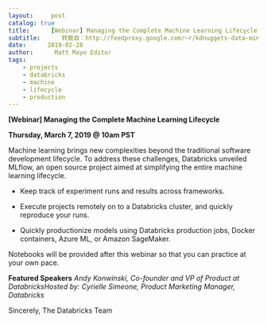 ```yaml
---
layout:     post
catalog: true
title:      [Webinar] Managing the Complete Machine Learning Lifecycle
subtitle:      转载自：http://feedproxy.google.com/~r/kdnuggets-data-mining-analytics/~3/L62HsTHdfx0/databricks-webinar-managing-complete-machine-learning-lifecycle.html
date:      2019-02-28
author:      Matt Mayo Editor
tags:
    - projects
    - databricks
    - machine
    - lifecycle
    - production
---
```



**[Webinar] Managing the Complete Machine Learning Lifecycle**



**Thursday, March 7, 2019 @ 10am PST**






Machine learning brings new complexities beyond the traditional software development lifecycle. To address these challenges, Databricks unveiled MLflow, an open source project aimed at simplifying the entire machine learning lifecycle. 
 







- Keep track of experiment runs and results across frameworks.

- Execute projects remotely on to a Databricks cluster, and quickly reproduce your runs.

- Quickly productionize models using Databricks production jobs, Docker containers, Azure ML, or Amazon SageMaker.






Notebooks will be provided after this webinar so that you can practice at your own pace.
 





**Featured Speakers**
*Andy Konwinski, Co-founder and VP of Product at DatabricksHosted by: Cyrielle Simeone, Product Marketing Manager, Databricks*









Sincerely,
The Databricks Team
 
